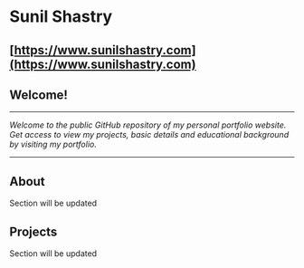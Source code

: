 # Sunil Shastry

## [https://www.sunilshastry.com](https://www.sunilshastry.com)

## **Welcome!**

---

_Welcome to the public GitHub repository of my personal portfolio website. Get access to view my projects, basic details and educational background by visiting my portfolio._

---

## **About**

Section will be updated

## **Projects**

Section will be updated
